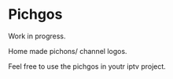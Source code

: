 # Pichgos

Work in progress.

Home made pichons/ channel logos.

Feel free to use the pichgos in youtr iptv project.
